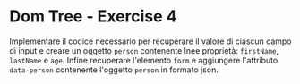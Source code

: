 # Dom Tree - Exercise 4
Implementare il codice necessario per recuperare il valore di ciascun campo di input e creare un oggetto `person` contenente lnee proprietà: `firstName`, `lastName` e `age`. Infine recuperare l'elemento `form` e aggiungere l'attributo `data-person` contenente l'oggetto `person` in formato json.